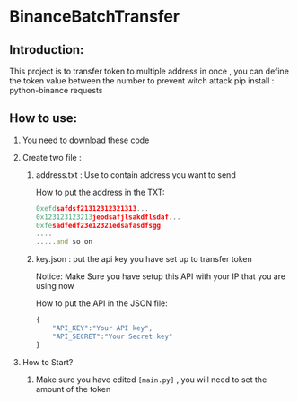 # BinanceBatchTransfer

## Introduction:

This project is to transfer token to multiple address in once , you can define the token value between the number to prevent witch attack
pip install :
python-binance
requests
## How to use:

1. You need to download these code
2. Create two file :
    1. address.txt : Use to contain address you want to send
        
        How to put the address in the TXT:
        
        ```jsx
        0xefdsafdsf21312312321313...
        0x123123123213jeodsafjlsakdflsdaf...
        0xfesadfedf23e12321edsafasdfsgg
        ....
        .....and so on 
        ```
        
    2. key.json : put the api key you have set up to transfer token
        
        Notice: Make Sure you have setup this API with your IP that you are using now
        
        How to put the API in the JSON file:
        
        ```jsx
        {
            "API_KEY":"Your API key",
            "API_SECRET":"Your Secret key"
        }
        ```
        
3. How to Start?
    1. Make sure you have edited `[main.py]` , you will need to set the amount of the token
